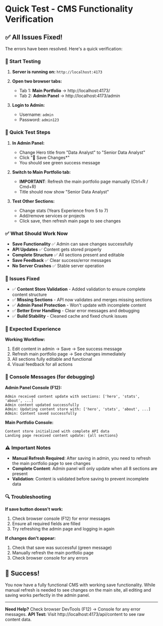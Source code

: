 # Quick Test - CMS Functionality Verification

## ✅ All Issues Fixed!

The errors have been resolved. Here's a quick verification:

### 🚀 Start Testing

1. **Server is running on:** `http://localhost:4173`

2. **Open two browser tabs:**
   - Tab 1: **Main Portfolio** → http://localhost:4173/
   - Tab 2: **Admin Panel** → http://localhost:4173/admin

3. **Login to Admin:**
   - Username: `admin`
   - Password: `admin123`

### 🧪 Quick Test Steps

1. **In Admin Panel:**
   - Change Hero title from "Data Analyst" to "Senior Data Analyst"
   - Click "💾 Save Changes*"
   - You should see green success message

2. **Switch to Main Portfolio tab:**
   - **IMPORTANT**: Refresh the main portfolio page manually (Ctrl+R / Cmd+R)
   - Title should now show "Senior Data Analyst"

3. **Test Other Sections:**
   - Change stats (Years Experience from 5 to 7)
   - Add/remove services or projects
   - Click save, then refresh main page to see changes

### ✅ What Should Work Now

- **Save Functionality** ✅ Admin can save changes successfully
- **API Updates** ✅ Content gets stored properly
- **Complete Structure** ✅ All sections present and editable
- **Save Feedback** ✅ Clear success/error messages
- **No Server Crashes** ✅ Stable server operation

### 🔧 Issues Fixed

- ✅ **Content Store Validation** - Added validation to ensure complete content structure
- ✅ **Missing Sections** - API now validates and merges missing sections
- ✅ **Admin Panel Protection** - Won't update with incomplete content
- ✅ **Better Error Handling** - Clear error messages and debugging
- ✅ **Build Stability** - Cleaned cache and fixed chunk issues

### 🎯 Expected Experience

**Working Workflow:**
1. Edit content in admin → Save → See success message
2. Refresh main portfolio page → See changes immediately
3. All sections fully editable and functional
4. Visual feedback for all actions

### 📝 Console Messages (for debugging)

**Admin Panel Console (F12):**
```
Admin received content update with sections: ['hero', 'stats', 'about', ...]
Admin content updated successfully
Admin: Updating content store with: ['hero', 'stats', 'about', ...]
Admin: Content saved successfully
```

**Main Portfolio Console:**
```
Content store initialized with complete API data
Landing page received content update: {all sections}
```

### ⚠️ Important Notes

- **Manual Refresh Required**: After saving in admin, you need to refresh the main portfolio page to see changes
- **Complete Content**: Admin panel will only update when all 8 sections are present
- **Validation**: Content is validated before saving to prevent incomplete data

### 🔍 Troubleshooting

**If save button doesn't work:**
1. Check browser console (F12) for error messages
2. Ensure all required fields are filled
3. Try refreshing the admin page and logging in again

**If changes don't appear:**
1. Check that save was successful (green message)
2. Manually refresh the main portfolio page
3. Check browser console for any errors

## 🎉 Success!

You now have a fully functional CMS with working save functionality. While manual refresh is needed to see changes on the main site, all editing and saving works perfectly in the admin panel.

---

**Need Help?** Check browser DevTools (F12) → Console for any error messages.
**API Test:** Visit http://localhost:4173/api/content to see raw content data. 